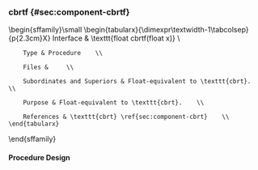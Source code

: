 ### cbrtf {#sec:component-cbrtf}

\begin{sffamily}\small
	\begin{tabularx}{\dimexpr\textwidth-1\tabcolsep}{p{2.3cm}X}
		Interface       & \texttt{float cbrtf(float x)} \\ 
		
		Type & Procedure    \\ 
		
		Files &     \\ 
		
		Subordinates and Superiors & Float-equivalent to \texttt{cbrt}.    \\ 
		
		Purpose & Float-equivalent to \texttt{cbrt}.    \\ 
		
		References & \texttt{cbrt} \ref{sec:component-cbrt}    \\ 
	\end{tabularx}
\end{sffamily}

#### Procedure Design
